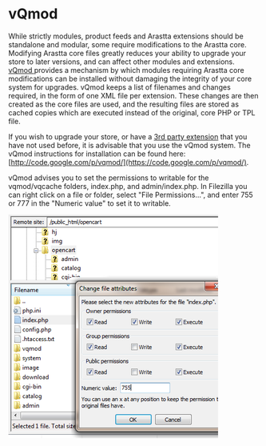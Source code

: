 vQmod
=====

While strictly modules, product feeds and Arastta extensions should be standalone and modular, some require modifications to the Arastta core. Modifying Arastta core files greatly reduces your ability to upgrade your store to later versions, and can affect other modules and extensions. [vQmod ](https://code.google.com/p/vqmod/)provides a mechanism by which modules requiring Arastta core modifications can be installed without damaging the integrity of your core system for upgrades. vQmod keeps a list of filenames and changes required, in the form of one XML file per extension. These changes are then created as the core files are used, and the resulting files are stored as cached copies which are executed instead of the original, core PHP or TPL file.

If you wish to upgrade your store, or have a [3rd party extension](http://extensions.arastta.pro/) that you have not used before, it is advisable that you use the vQmod system. The vQmod instructions for installation can be found here: [http://code.google.com/p/vqmod/](https://code.google.com/p/vqmod/).

vQmod advises you to set the permissions to writable for the vqmod/vqcache folders, index.php, and admin/index.php. In Filezilla you can right click on a file or folder, select "File Permissions...", and enter 755 or 777 in the "Numeric value" to set it to writable.

![set permission 0755](_images/vqmod-set-permission.png)
